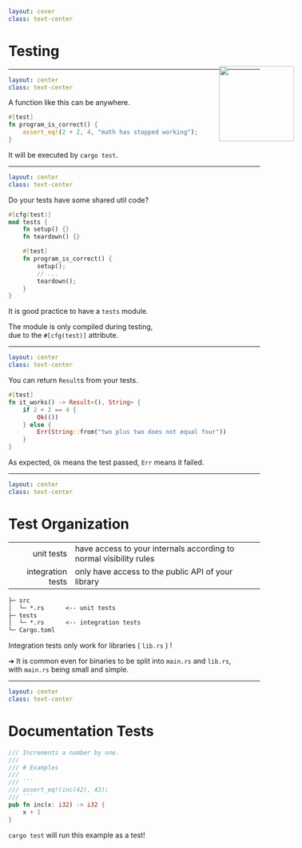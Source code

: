 ```yaml
layout: cover
class: text-center
```

# Testing

<Nr />

---

```yaml
layout: center
class: text-center
```

A function like this can be anywhere.

```rust
#[test]
fn program_is_correct() {
    assert_eq!(2 + 2, 4, "math has stopped working");
}
```

It will be executed by `cargo test`.

<Nr />

---

```yaml
layout: center
class: text-center
```

Do your tests have some shared util code?

```rust
#[cfg(test)]
mod tests {
    fn setup() {}
    fn teardown() {}

    #[test]
    fn program_is_correct() {
        setup();
        // ...
        teardown();
    }
}
```

It is good practice to have a `tests` module.

The module is only compiled during testing,\
due to the `#[cfg(test)]` attribute.

<Nr />

---

```yaml
layout: center
class: text-center
```

You can return `Result`s from your tests.

```rust
#[test]
fn it_works() -> Result<(), String> {
    if 2 + 2 == 4 {
        Ok(())
    } else {
        Err(String::from("two plus two does not equal four"))
    }
}
```

As expected, `Ok` means the test passed, `Err` means it failed.

<Nr />

---

```yaml
layout: center
class: text-center
```

# Test Organization

|                   |                                                                    |
| ----------------: | :----------------------------------------------------------------- |
|        unit tests | have access to your internals according to normal visibility rules |
| integration tests | only have access to the public API of your library                 |

```txt {lines: false}
├─ src
│  └─ *.rs      <-- unit tests
├─ tests
│  └─ *.rs      <-- integration tests
└─ Cargo.toml
```

Integration tests only work for libraries ( `lib.rs` ) !

➔ It is common even for binaries to be split into `main.rs` and `lib.rs`,\
with `main.rs` being small and simple.

<Nr />

---

```yaml
layout: center
class: text-center
```

# Documentation Tests

```rust
/// Increments a number by one.
///
/// # Examples
///
/// ```
/// assert_eq!(inc(42), 43);
/// ```
pub fn inc(x: i32) -> i32 {
    x + 1
}
```

<img
    src="/doc_example.png"
    style="position: absolute; top: 180px; left: 650px; height: 150px"
/>

`cargo test` will run this example as a test!

<Nr />
